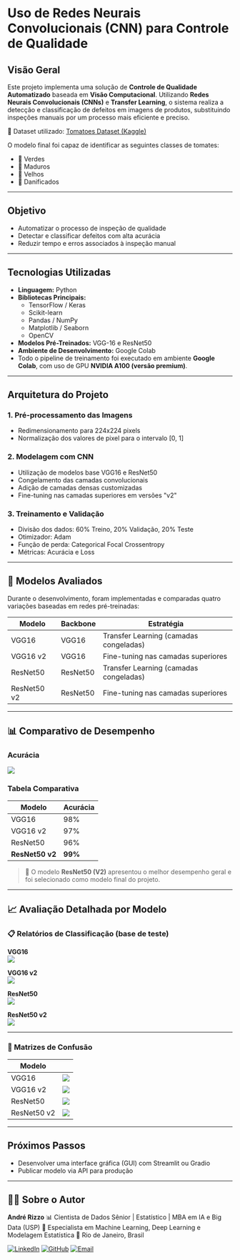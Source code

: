 # **Uso de Redes Neurais Convolucionais (CNN) para Controle de Qualidade**

## **Visão Geral**

Este projeto implementa uma solução de **Controle de Qualidade Automatizado** baseada em **Visão Computacional**. Utilizando **Redes Neurais Convolucionais (CNNs)** e **Transfer Learning**, o sistema realiza a detecção e classificação de defeitos em imagens de produtos, substituindo inspeções manuais por um processo mais eficiente e preciso.

🔗 Dataset utilizado: [Tomatoes Dataset (Kaggle)](https://www.kaggle.com/datasets/enalis/tomatoes-dataset)

O modelo final foi capaz de identificar as seguintes classes de tomates:

- 🍅 Verdes
- 🍅 Maduros
- 🍅 Velhos
- 🍅 Danificados

---

## **Objetivo**

- Automatizar o processo de inspeção de qualidade
- Detectar e classificar defeitos com alta acurácia
- Reduzir tempo e erros associados à inspeção manual

---

## **Tecnologias Utilizadas**

- **Linguagem:** Python
- **Bibliotecas Principais:**
  - TensorFlow / Keras
  - Scikit-learn
  - Pandas / NumPy
  - Matplotlib / Seaborn
  - OpenCV
- **Modelos Pré-Treinados:** VGG-16 e ResNet50
- **Ambiente de Desenvolvimento:** Google Colab
- Todo o pipeline de treinamento foi executado em ambiente **Google Colab**, com uso de GPU **NVIDIA A100 (versão premium)**.

---

## **Arquitetura do Projeto**

### 1. Pré-processamento das Imagens

- Redimensionamento para 224x224 pixels
- Normalização dos valores de pixel para o intervalo [0, 1]

### 2. Modelagem com CNN

- Utilização de modelos base VGG16 e ResNet50   
- Congelamento das camadas convolucionais  
- Adição de camadas densas customizadas  
- Fine-tuning nas camadas superiores em versões "v2"

### 3. Treinamento e Validação

- Divisão dos dados: 60% Treino, 20% Validação, 20% Teste
- Otimizador: Adam
- Função de perda: Categorical Focal Crossentropy
- Métricas: Acurácia e Loss

---

## 🧪 Modelos Avaliados

Durante o desenvolvimento, foram implementadas e comparadas quatro variações baseadas em redes pré-treinadas:

| Modelo        | Backbone | Estratégia                            |
| ------------- | -------- | -------------------------------------- |
| VGG16         | VGG16    | Transfer Learning (camadas congeladas) |
| VGG16 v2      | VGG16    | Fine-tuning nas camadas superiores     |
| ResNet50      | ResNet50 | Transfer Learning (camadas congeladas) |
| ResNet50 v2   | ResNet50 | Fine-tuning nas camadas superiores     |

---

## 📊 Comparativo de Desempenho

### Acurácia

![](/img/Accuracy_graph.png)

### Tabela Comparativa

| Modelo                  | Acurácia     |
| ----------------------- | ------------- |
| VGG16                   | 98%           |
| VGG16 v2                | 97%           |
| ResNet50                | 96%           |
| **ResNet50 v2**         | **99%** |

> 🔹 O modelo **ResNet50 (V2)** apresentou o melhor desempenho geral e foi selecionado como modelo final do projeto.

---

## 📈 Avaliação Detalhada por Modelo

### 📋 Relatórios de Classificação (base de teste)

  **VGG16**  
  ![](images/Classification_Report_VGG16.png)  

  **VGG16 v2**  
  ![](images/Classification_Report_VGG16v2.png)  

  **ResNet50**  
  ![](images/Classification_Report_ResNet50.png)  

  **ResNet50 v2**    
  ![](images/Classification_Report_ResNet50v2.png)  

--- 

### 🔄 Matrizes de Confusão

| Modelo        |                                         |
| ------------- | --------------------------------------- |
| VGG16         | ![](images/Confusion_Matrix_VGG16.png)      |
| VGG16 v2      | ![](images/Confusion_Matrix_VGG16v2.png)    |
| ResNet50      | ![](images/Confusion_Matrix_ResNet50.png)   |
| ResNet50 v2   | ![](images/Confusion_Matrix_ResNet50v2.png) |

---

## **Próximos Passos**

- Desenvolver uma interface gráfica (GUI) com Streamlit ou Gradio
- Publicar modelo via API para produção

---

## 👨‍💻 Sobre o Autor

**André Rizzo**
📊 Cientista de Dados Sênior | Estatístico | MBA em IA e Big Data (USP)
🧠 Especialista em Machine Learning, Deep Learning e Modelagem Estatística
📍 Rio de Janeiro, Brasil

[![LinkedIn](https://img.shields.io/badge/LinkedIn-Perfil-0077B5?logo=linkedin&logoColor=white)](https://www.linkedin.com/in/andrerizzo1)
[![GitHub](https://img.shields.io/badge/GitHub-Portfólio-181717?logo=github&logoColor=white)](https://github.com/andrerizzo)
[![Email](https://img.shields.io/badge/Email-andrerizzo@hotmail.com-D14836?logo=gmail&logoColor=white)](mailto:andrerizzo@hotmail.com)
